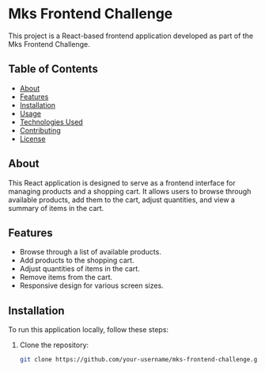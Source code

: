 # Mks Frontend Challenge

This project is a React-based frontend application developed as part of the Mks Frontend Challenge.

## Table of Contents

- [About](#about)
- [Features](#features)
- [Installation](#installation)
- [Usage](#usage)
- [Technologies Used](#technologies-used)
- [Contributing](#contributing)
- [License](#license)

## About

This React application is designed to serve as a frontend interface for managing products and a shopping cart. It allows users to browse through available products, add them to the cart, adjust quantities, and view a summary of items in the cart.

## Features

- Browse through a list of available products.
- Add products to the shopping cart.
- Adjust quantities of items in the cart.
- Remove items from the cart.
- Responsive design for various screen sizes.

## Installation

To run this application locally, follow these steps:

1. Clone the repository:
   ```bash
   git clone https://github.com/your-username/mks-frontend-challenge.git
